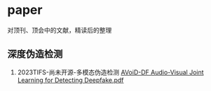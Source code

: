 # paper
对顶刊、顶会中的文献，精读后的整理
## 深度伪造检测
1. 2023TIFS-尚未开源-多模态伪造检测 [AVoiD-DF Audio-Visual Joint Learning for Detecting Deepfake.pdf](https://github.com/ruip0729/paper/blob/main/TIFS/2023/AVoiD-DF%20Audio-Visual%20Joint%20Learning%20for%20Detecting%20Deepfake.pdf)
